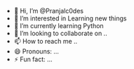 - 👋 Hi, I’m @Pranjalc0des
- 👀 I’m interested in Learning new things
- 🌱 I’m currently learning Python
- 💞️ I’m looking to collaborate on ..
- 📫 How to reach me ..
- 😄 Pronouns: ...
- ⚡ Fun fact: ...

<!---
Pranjalc0des/Pranjalc0des is a ✨ special ✨ repository because its `README.md` (this file) appears on your GitHub profile.
You can click the Preview link to take a look at your changes.
--->
